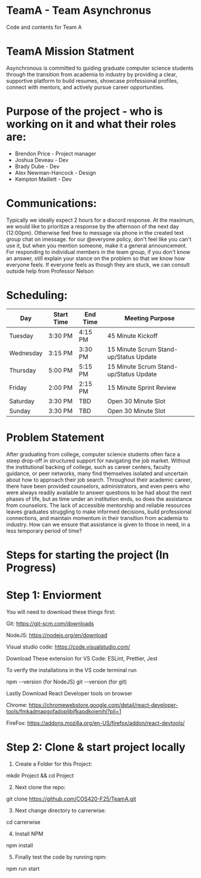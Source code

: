# TeamA - Team Asynchronus
Code and contents for Team A

# TeamA Mission Statment

Asynchronous is committed to guiding graduate computer science students through the transition from academia to industry by providing a clear, supportive platform to build resumes, showcase professional profiles, connect with mentors, and actively pursue career opportunities.


# Purpose of the project - who is working on it and what their roles are:
+ Brendon Price - Project manager 
+ Joshua Deveau - Dev 
+ Brady Dube - Dev 
+ Alex Newman-Hancock - Design 
+ Kempton Maillett - Dev



# Communications:

Typically we ideally expect 2 hours for a discord response. At the maximum, we would like to prioritize a response by the afternoon of the next day (12:00pm). Otherwise feel free to message via phone in the created text group chat on imessage. for our @everyone policy, don't feel like you can't use it, but when you mention someone, make it a general announcement. For responding to individual members in the team group, if you don't know an answer, still explain your stance on the problem so that we know how everyone feels. If everyone feels as though they are stuck, we can consult outside help from Professor Nelson



# Scheduling:

| Day  | Start Time | End Time | Meeting Purpose |
| ------------- | ------------- | ------------- | ------------- |
| Tuesday | 3:30 PM | 4:15 PM | 45 Minute Kickoff |
| Wednesday  | 3:15 PM  | 3:30 PM | 15 Minute Scrum Stand-up/Status Update |    
| Thursday  | 5:00 PM  | 5:15 PM | 15 Minute Scrum Stand-up/Status Update |
| Friday | 2:00 PM | 2:15 PM | 15 Minute Sprint Review |
| Saturday  | 3:30 PM  | TBD | Open 30 Minute Slot |  
| Sunday  | 3:30 PM  | TBD | Open 30 Minute Slot |







# Problem Statement 

After graduating from college, computer science students often face a steep drop-off in structured support for navigating the job market. Without the institutional backing of college, such as career centers, faculty guidance, or peer networks, many find themselves isolated and uncertain about how to approach their job search. Throughout their academic career, there have been provided counselors, administrators, and even peers who were always readily available to answer questions to be had about the next phases of life, but as time under an institution ends, so does the assistance from counselors. The lack of accessible mentorship and reliable resources leaves graduates struggling to make informed decisions, build professional connections, and maintain momentum in their transition from academia to industry. How can we ensure that assistance is given to those in need, in a less temporary period of time?

# Steps for starting the project (In Progress)

# Step 1: Enviorment

You will need to download these things first:

Git: https://git-scm.com/downloads

NodeJS: https://nodejs.org/en/download

Visual studio code: https://code.visualstudio.com/

Download These extension for VS Code:
ESLint,
Prettier,
Jest

To verify the installations in the VS code terminal run

npm --version (for NodeJS)
git --version (for git)

Lastly Download React Developer tools on browser

Chrome: https://chromewebstore.google.com/detail/react-developer-tools/fmkadmapgofadopljbjfkapdkoienihi?pli=1

FireFox: https://addons.mozilla.org/en-US/firefox/addon/react-devtools/

# Step 2: Clone & start project locally

1. Create a Folder for this Project:

mkdir Project &&
cd Project

2. Next clone the repo:

git clone https://github.com/COS420-F25/TeamA.git

3. Next change directory to carrerwise:

cd carrerwise

4. Install NPM

npm install

5. Finally test the code by running npm:

npm run start


